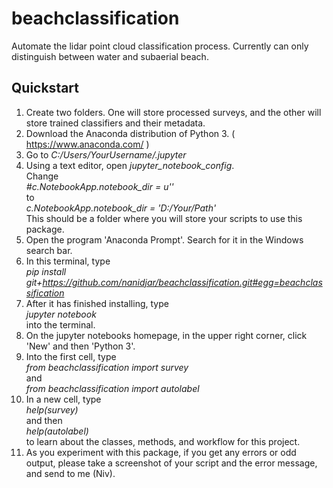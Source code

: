 # beachclassification
Automate the lidar point cloud classification process. Currently can only distinguish between water and subaerial beach.

## Quickstart

  1. Create two folders. One will store processed surveys, and the other will store trained classifiers and their metadata.
  2. Download the Anaconda distribution of Python 3. ( https://www.anaconda.com/ )
  3. Go to *C:/Users/YourUsername/.jupyter*
  4. Using a text editor, open *jupyter_notebook_config*.  
   		Change   
							*#c.NotebookApp.notebook_dir = u''*  
				to  
							*c.NotebookApp.notebook_dir = 'D:/Your/Path'*  
				This should be a folder where you will store your scripts to use this package.
  5. Open the program 'Anaconda Prompt'. Search for it in the Windows search bar.
  6. In this terminal, type  
							*pip install git+https://github.com/nanidjar/beachclassification.git#egg=beachclassification*
  7. After it has finished installing, type   
							*jupyter notebook*  
		 into the terminal. 
  8. On the jupyter notebooks homepage, in the upper right corner, click 'New' and then 'Python 3'.
  9. Into the first cell, type   
							*from beachclassification import survey*  
							and  
							*from beachclassification import autolabel*  
  10. In a new cell, type  
							*help(survey)*  
			and then  
							*help(autolabel)*  
			to learn about the classes, methods, and workflow for this project. 
  11. As you experiment with this package, if you get any errors or odd output, 
			please take a screenshot of your script and the error message, and send to me (Niv).
